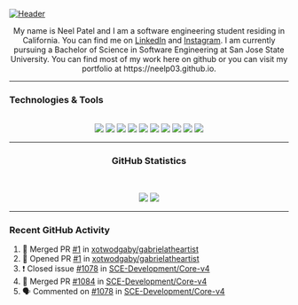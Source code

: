[![Header](https://raw.githubusercontent.com/neelp03/neelp03/main/read_me_assets/banner.jfif "Header")](https://github.com/neelp03/neelp03/blob/main/banner.jfif)

<!-- HTML CODE -->
<html>
	<body>
		<p align="center">
			My name is Neel Patel and I am a software engineering student residing in California. You can find me on <a href="https://www.linkedin.com/in/neel-patel-01/">LinkedIn</a> and <a href="https://www.instagram.com/neel__patel03/">Instagram</a>. I am currently pursuing a Bachelor of Science in Software Engineering at San Jose State University. You can find most of my work here on github or you can visit my portfolio at https://neelp03.github.io.
		</p>
		  <hr />
		<h3>Technologies & Tools</h3>
		 <br/>
		 <div align="center">
			<img src="https://raw.githubusercontent.com/neelp03/neelp03/main/read_me_assets/icons8-html-5-64.png"/>
			<img src="https://raw.githubusercontent.com/neelp03/neelp03/main/read_me_assets/gradient_css.png"/>
			<img src="https://raw.githubusercontent.com/neelp03/neelp03/main/read_me_assets/icons8-javascript-64.png"/>
			<img src="https://raw.githubusercontent.com/neelp03/neelp03/main/read_me_assets/icons8-java-64.png"/>
			<img src="https://raw.githubusercontent.com/neelp03/neelp03/main/read_me_assets/icons8-c-64.png"/>
			<img src="https://raw.githubusercontent.com/neelp03/neelp03/main/read_me_assets/icons8-python-64.png"/>
			<img src="https://raw.githubusercontent.com/neelp03/neelp03/main/read_me_assets/grad_nodejs.png"/>
			<img src="https://raw.githubusercontent.com/neelp03/neelp03/main/read_me_assets/icons8-react-native-64.png"/>
			<img src="https://raw.githubusercontent.com/neelp03/neelp03/main/read_me_assets/icons8-java-eclipse-64.png"/>
			<img src="https://raw.githubusercontent.com/neelp03/neelp03/main/read_me_assets/icons8-visual-studio-code-2019-64.png"/>
		</div>
		   <hr/>
		<h3 align="center"> GitHub Statistics </h3><br/>
		<p align="center">
			<a>
				<img src="https://github-readme-stats.vercel.app/api?username=neelp03&show_icons=true&hide_border=true&border_radius=15px&title_color=FFFFFF&text_color=FFFFFF&icon_color=FFFFFF&bg_color=0,5d50ff,8643ff,d17cff"/>
			</a>
			<a>
				<img src="https://github-readme-stats.vercel.app/api/wakatime?username=neelp03&hide_border=true&border_radius=15px&title_color=FFFFFF&text_color=FFFFFF&icon_color=FFFFFF&bg_color=0,5d50ff,8643ff,d17cff"/>
			</a>
		</p>
		<hr/>
	</body>
</html>
<!-- HTML CODE END -->
<!-- GITHUB ACTIVITY SECTION EDITED BY GH ACTIONS -->

### Recent GitHub Activity

<!--START_SECTION:activity-->
1. 🎉 Merged PR [#1](https://github.com/xotwodgaby/gabrielatheartist/pull/1) in [xotwodgaby/gabrielatheartist](https://github.com/xotwodgaby/gabrielatheartist)
2. 💪 Opened PR [#1](https://github.com/xotwodgaby/gabrielatheartist/pull/1) in [xotwodgaby/gabrielatheartist](https://github.com/xotwodgaby/gabrielatheartist)
3. ❗️ Closed issue [#1078](https://github.com/SCE-Development/Core-v4/issues/1078) in [SCE-Development/Core-v4](https://github.com/SCE-Development/Core-v4)
4. 🎉 Merged PR [#1084](https://github.com/SCE-Development/Core-v4/pull/1084) in [SCE-Development/Core-v4](https://github.com/SCE-Development/Core-v4)
5. 🗣 Commented on [#1078](https://github.com/SCE-Development/Core-v4/issues/1078) in [SCE-Development/Core-v4](https://github.com/SCE-Development/Core-v4)
<!--END_SECTION:activity-->

